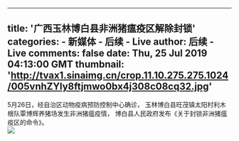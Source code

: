 
---
title: '广西玉林博白县非洲猪瘟疫区解除封锁'
categories: 
    - 新媒体
    - 后续 - Live
author: 后续 - Live
comments: false
date: Thu, 25 Jul 2019 04:13:00 GMT
thumbnail: 'http://tvax1.sinaimg.cn/crop.11.10.275.275.1024/005vnhZYly8ftjmwo0bx4j308c08cq32.jpg'
---

<div>   
5月26日，经自治区动物疫病预防控制中心确诊， 玉林博白县旺茂镇太阳村利木根队覃博辉养猪场发生非洲猪瘟疫情， 博白县人民政府发布《关于封锁非洲猪瘟疫区的命令》。<br><img src="http://tvax1.sinaimg.cn/crop.11.10.275.275.1024/005vnhZYly8ftjmwo0bx4j308c08cq32.jpg" referrerpolicy="no-referrer">  
</div>
            